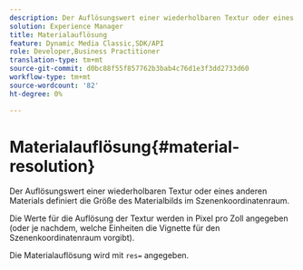 ```yaml
---
description: Der Auflösungswert einer wiederholbaren Textur oder eines anderen Materials definiert die Größe des Materialbilds im Szenenkoordinatenraum.
solution: Experience Manager
title: Materialauflösung
feature: Dynamic Media Classic,SDK/API
role: Developer,Business Practitioner
translation-type: tm+mt
source-git-commit: d0bc88f55f857762b3bab4c76d1e3f3dd2733d60
workflow-type: tm+mt
source-wordcount: '82'
ht-degree: 0%

---
```



# Materialauflösung{#material-resolution}

Der Auflösungswert einer wiederholbaren Textur oder eines anderen Materials definiert die Größe des Materialbilds im Szenenkoordinatenraum.

Die Werte für die Auflösung der Textur werden in Pixel pro Zoll angegeben (oder je nachdem, welche Einheiten die Vignette für den Szenenkoordinatenraum vorgibt).

Die Materialauflösung wird mit `res=` angegeben.
